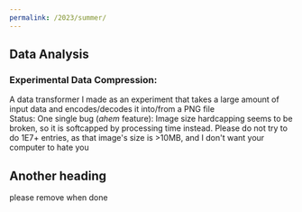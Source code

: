 ```yaml
---
permalink: /2023/summer/
---
```

<!-- # Summer 2023 -->
## Data Analysis
### Experimental Data Compression:
A data transformer I made as an experiment that takes a large amount of input data and encodes/decodes it into/from a PNG file  
Status: One single bug (*ahem* feature): Image size hardcapping seems to be broken, so it is softcapped by processing time instead. Please do not try to do 1E7+ entries, as that image's size is >10MB, and I don't want your computer to hate you

## Another heading
please remove when done
